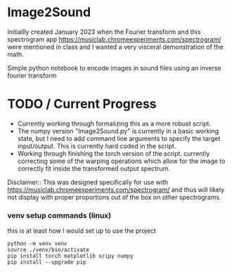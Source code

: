 # Image2Sound

Initiallly created January 2023 when the Fourier transform and this spectrogram
app https://musiclab.chromeexperiments.com/spectrogram/ were mentioned in class and I wanted a very visceral
demonstration of the math.

Simple python notebook to encode images in sound files using an inverse fourier transform

# TODO / Current Progress
- Currently working through formalizing this as a more robust script.
- The numpy version "Image2Sound.py" is currently in a basic working state, but I need to add command line arguments to specify the target input/output. This is currently hard coded in the script.
- Working through finishing the torch version of the script. currently correcting some of the warping operations which allow for the image to correctly fit inside the transformed output spectrum.

Disclaimer::
This was designed specifically for use with https://musiclab.chromeexperiments.com/spectrogram/ and thus will likely not
display with proper proportions out of the box on other spectrograms.

### venv setup commands (linux)

this is at least how I would set up to use the project

```angular2html
python -m venv venv
source ./venv/bin/activate
pip install torch matplotlib scipy numpy
pip install --upgrade pip
```
